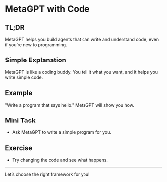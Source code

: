 # MetaGPT with Code
<!-- TOC -->

## TL;DR
MetaGPT helps you build agents that can write and understand code, even if you’re new to programming.

## Simple Explanation
MetaGPT is like a coding buddy. You tell it what you want, and it helps you write simple code.

## Example
"Write a program that says hello." MetaGPT will show you how.

## Mini Task
- Ask MetaGPT to write a simple program for you.

## Exercise
- Try changing the code and see what happens.

---
Let’s choose the right framework for you!
